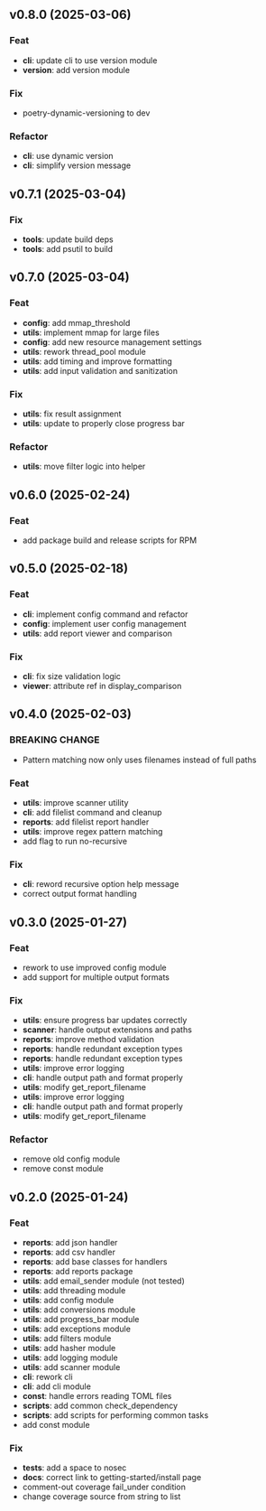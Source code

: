 ## v0.8.0 (2025-03-06)

### Feat

- **cli**: update cli to use version module
- **version**: add version module

### Fix

- poetry-dynamic-versioning to dev

### Refactor

- **cli**: use dynamic version
- **cli**: simplify version message

## v0.7.1 (2025-03-04)

### Fix

- **tools**: update build deps
- **tools**: add psutil to build

## v0.7.0 (2025-03-04)

### Feat

- **config**: add mmap_threshold
- **utils**: implement mmap for large files
- **config**: add new resource management settings
- **utils**: rework thread_pool module
- **utils**: add timing and improve formatting
- **utils**: add input validation and sanitization

### Fix

- **utils**: fix result assignment
- **utils**: update to properly close progress bar

### Refactor

- **utils**: move filter logic into helper

## v0.6.0 (2025-02-24)

### Feat

- add package build and release scripts for RPM

## v0.5.0 (2025-02-18)

### Feat

- **cli**: implement config command and refactor
- **config**: implement user config management
- **utils**: add report viewer and comparison

### Fix

- **cli**: fix size validation logic
- **viewer**: attribute ref in display_comparison

## v0.4.0 (2025-02-03)

### BREAKING CHANGE

- Pattern matching now only uses filenames instead of full paths

### Feat

- **utils**: improve scanner utility
- **cli**: add filelist command and cleanup
- **reports**: add filelist report handler
- **utils**: improve regex pattern matching
- add flag to run no-recursive

### Fix

- **cli**: reword recursive option help message
- correct output format handling

## v0.3.0 (2025-01-27)

### Feat

- rework to use improved config module
- add support for multiple output formats

### Fix

- **utils**: ensure progress bar updates correctly
- **scanner**: handle output extensions and paths
- **reports**: improve method validation
- **reports**: handle redundant exception types
- **reports**: handle redundant exception types
- **utils**: improve error logging
- **cli**: handle output path and format properly
- **utils**: modify get_report_filename
- **utils**: improve error logging
- **cli**: handle output path and format properly
- **utils**: modify get_report_filename

### Refactor

- remove old config module
- remove const module

## v0.2.0 (2025-01-24)

### Feat

- **reports**: add json handler
- **reports**: add csv handler
- **reports**: add base classes for handlers
- **reports**: add reports package
- **utils**: add email_sender module (not tested)
- **utils**: add threading module
- **utils**: add config module
- **utils**: add conversions module
- **utils**: add progress_bar module
- **utils**: add exceptions module
- **utils**: add filters module
- **utils**: add hasher module
- **utils**: add logging module
- **utils**: add scanner module
- **cli**: rework cli
- **cli**: add cli module
- **const**: handle errors reading TOML files
- **scripts**: add common check_dependency
- **scripts**: add scripts for performing common tasks
- add const module

### Fix

- **tests**: add a space to nosec
- **docs**: correct link to getting-started/install page
- comment-out coverage fail_under condition
- change coverage source from string to list
